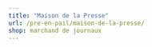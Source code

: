 ```yaml
---
title: "Maison de la Presse"
url: /pre-en-pail/maison-de-la-presse/
shop: marchand de journaux
---
```

